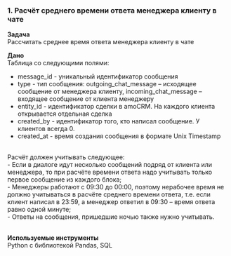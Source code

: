 ### 1. Расчёт среднего времени ответа менеджера клиенту в чате
**Задача**<br>
Рассчитать среднее время ответа менеджера клиенту в чате

**Дано**<br>
Таблица со следующими полями:<br>
- message_id - уникальный идентификатор сообщения<br>
- type - тип сообщения: outgoing_chat_message – исходящее сообщение от менеджера клиенту, incoming_chat_message – входящее сообщение от клиента менеджеру<br>
- entity_id - идентификатор сделки в amoCRM. На каждого клиента открывается отдельная сделка<br>
- created_by - идентификатор того, кто написал сообщение. У клиентов всегда 0.<br>
- created_at - время создания сообщения в формате Unix Timestamp<br>
<br>
Расчёт должен учитывать следующее:<br>
- Если в диалоге идут несколько сообщений подряд от клиента или менеджера, то при расчёте времени ответа надо учитывать только первое сообщение из каждого блока;<br>
- Менеджеры работают с 09:30 до 00:00, поэтому нерабочее время не должно учитываться в расчёте среднего времени ответа, т.е. если клиент написал в 23:59, а менеджер ответил в 09:30 – время ответа равно одной минуте;<br>
- Ответы на сообщения, пришедшие ночью также нужно учитывать.<br><br>

**Используемые инструменты**<br>
Python с библиотекой Pandas, SQL
